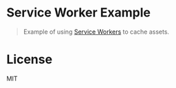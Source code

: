 # Service Worker Example

> Example of using [Service Workers](https://developer.mozilla.org/en-US/docs/Web/API/Service_Worker_API) to cache assets.

# License

MIT
